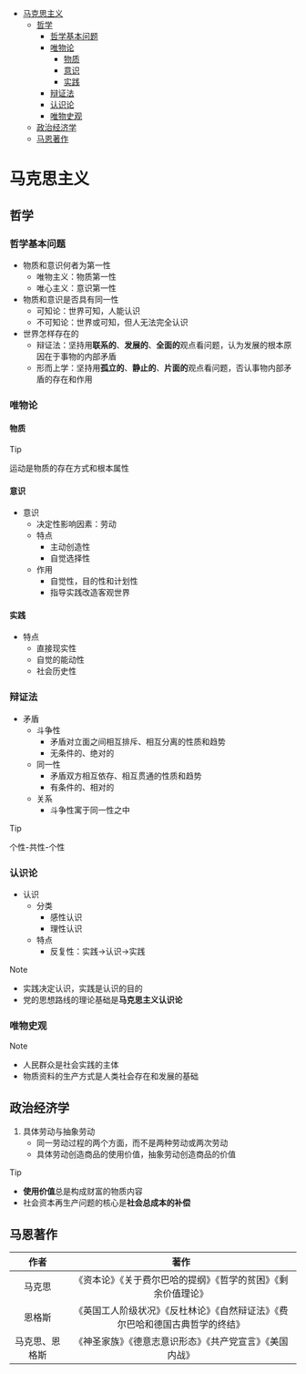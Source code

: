 + [马克思主义](#马克思主义)
  + [哲学](#哲学)
    + [哲学基本问题](#哲学基本问题)
    + [唯物论](#唯物论)
      + [物质](#物质)
      + [意识](#意识)
      + [实践](#实践)
    + [辩证法](#辩证法)
    + [认识论](#认识论)
    + [唯物史观](#唯物史观)
  + [政治经济学](#政治经济学)
  + [马恩著作](#马恩著作)

# 马克思主义

## 哲学

### 哲学基本问题

+ 物质和意识何者为第一性
  + 唯物主义：物质第一性
  + 唯心主义：意识第一性
+ 物质和意识是否具有同一性
  + 可知论：世界可知，人能认识
  + 不可知论：世界或可知，但人无法完全认识
+ 世界怎样存在的
  + 辩证法：坚持用**联系的**、**发展的**、**全面的**观点看问题，认为发展的根本原因在于事物的内部矛盾
  + 形而上学：坚持用**孤立的**、**静止的**、**片面的**观点看问题，否认事物内部矛盾的存在和作用

### 唯物论

#### 物质

> [!TIP]
> 运动是物质的存在方式和根本属性

#### 意识

+ 意识
  + 决定性影响因素：劳动
  + 特点
    + 主动创造性
    + 自觉选择性
  + 作用
    + 自觉性，目的性和计划性
    + 指导实践改造客观世界

#### 实践

+ 特点
  + 直接现实性
  + 自觉的能动性
  + 社会历史性

### 辩证法

+ 矛盾
  + 斗争性
    + 矛盾对立面之间相互排斥、相互分离的性质和趋势
    + 无条件的、绝对的
  + 同一性
    + 矛盾双方相互依存、相互贯通的性质和趋势
    + 有条件的、相对的
  + 关系
    + 斗争性寓于同一性之中

> [!TIP]
> 个性-共性-个性

### 认识论

+ 认识
  + 分类
    + 感性认识
    + 理性认识
  + 特点
    + 反复性：实践->认识->实践

> [!NOTE]
> + 实践决定认识，实践是认识的目的
> + 党的思想路线的理论基础是**马克思主义认识论**

### 唯物史观

> [!NOTE]
> + 人民群众是社会实践的主体
> + 物质资料的生产方式是人类社会存在和发展的基础

## 政治经济学

1. 具体劳动与抽象劳动
    + 同一劳动过程的两个方面，而不是两种劳动或两次劳动 
    + 具体劳动创造商品的使用价值，抽象劳动创造商品的价值

> [!TIP]
> + **使用价值**总是构成财富的物质内容
> + 社会资本再生产问题的核心是**社会总成本的补偿**

## 马恩著作

|      作者      |                                      著作                                      |
| :------------: | :----------------------------------------------------------------------------: |
|     马克思     |         《资本论》《关于费尔巴哈的提纲》《哲学的贫困》《剩余价值理论》         |
|     恩格斯     | 《英国工人阶级状况》《反杜林论》《自然辩证法》《费尔巴哈和德国古典哲学的终结》 |
| 马克思、恩格斯 |            《神圣家族》《德意志意识形态》《共产党宣言》《美国内战》            |
